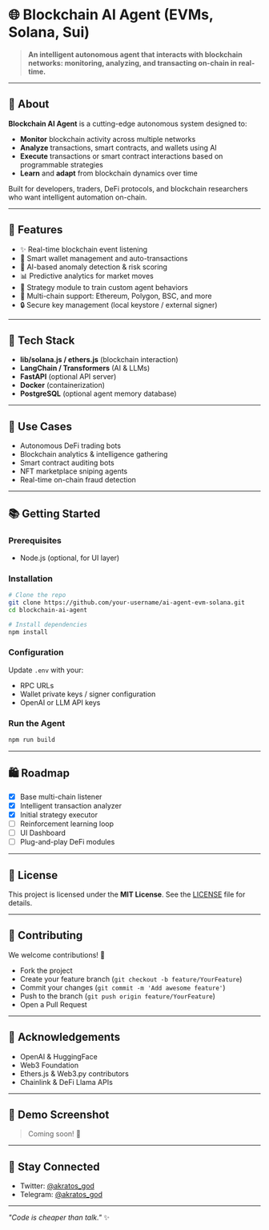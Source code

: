 # 🌐 Blockchain AI Agent (EVMs, Solana, Sui)

> **An intelligent autonomous agent that interacts with blockchain networks: monitoring, analyzing, and transacting on-chain in real-time.**

---

## 🔢 About

**Blockchain AI Agent** is a cutting-edge autonomous system designed to:
- **Monitor** blockchain activity across multiple networks
- **Analyze** transactions, smart contracts, and wallets using AI
- **Execute** transactions or smart contract interactions based on programmable strategies
- **Learn** and **adapt** from blockchain dynamics over time

Built for developers, traders, DeFi protocols, and blockchain researchers who want intelligent automation on-chain.

---

## 🚀 Features

- ✨ Real-time blockchain event listening
- 🧬 Smart wallet management and auto-transactions
- 🧵 AI-based anomaly detection & risk scoring
- 📊 Predictive analytics for market moves
- 🤖 Strategy module to train custom agent behaviors
- 🥇 Multi-chain support: Ethereum, Polygon, BSC, and more
- 🔒 Secure key management (local keystore / external signer)

---

## 🔧 Tech Stack

- **lib/solana.js / ethers.js** (blockchain interaction)
- **LangChain / Transformers** (AI & LLMs)
- **FastAPI** (optional API server)
- **Docker** (containerization)
- **PostgreSQL** (optional agent memory database)

---

## 📅 Use Cases

- Autonomous DeFi trading bots
- Blockchain analytics & intelligence gathering
- Smart contract auditing bots
- NFT marketplace sniping agents
- Real-time on-chain fraud detection

---

## 📚 Getting Started

### Prerequisites
- Node.js (optional, for UI layer)

### Installation

```bash
# Clone the repo
git clone https://github.com/your-username/ai-agent-evm-solana.git
cd blockchain-ai-agent

# Install dependencies
npm install 
```

### Configuration

Update `.env` with your:
- RPC URLs
- Wallet private keys / signer configuration
- OpenAI or LLM API keys

### Run the Agent

```bash
npm run build
```

---

## 🛍️ Roadmap

- [x] Base multi-chain listener
- [x] Intelligent transaction analyzer
- [x] Initial strategy executor
- [ ] Reinforcement learning loop
- [ ] UI Dashboard
- [ ] Plug-and-play DeFi modules

---

## 💼 License

This project is licensed under the **MIT License**. See the [LICENSE](LICENSE) file for details.

---

## 🚀 Contributing

We welcome contributions! 🚀

- Fork the project
- Create your feature branch (`git checkout -b feature/YourFeature`)
- Commit your changes (`git commit -m 'Add awesome feature'`)
- Push to the branch (`git push origin feature/YourFeature`)
- Open a Pull Request

---

## 🚀 Acknowledgements

- OpenAI & HuggingFace
- Web3 Foundation
- Ethers.js & Web3.py contributors
- Chainlink & DeFi Llama APIs

---

## 👀 Demo Screenshot

> Coming soon! 💚

---

## 📢 Stay Connected

- Twitter: [@akratos_god](https://twitter.com/akratos_god)
- Telegram: [@akratos_god](https://t.me/akratos_god)

---

_"Code is cheaper than talk."_ ✨

